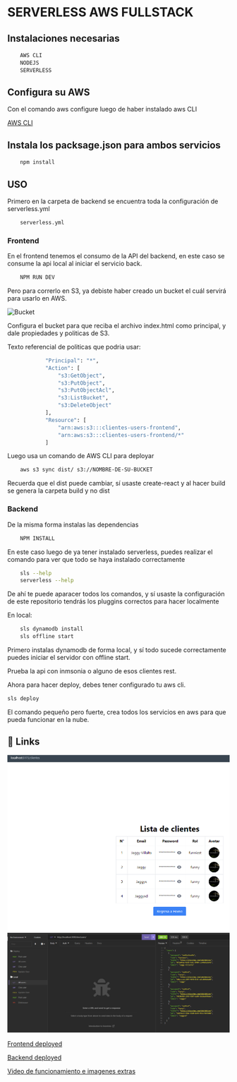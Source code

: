 
# SERVERLESS AWS FULLSTACK


## Instalaciones necesarias

```bash
    AWS CLI
    NODEJS
    SERVERLESS
```

## Configura su AWS

Con el comando aws configure luego de haber instalado aws CLI

[AWS CLI](https://aws.amazon.com/es/cli/)


## Instala los packsage.json para ambos servicios

```bash
    npm install

```

## USO

Primero en la carpeta de backend se encuentra toda la configuración de serverless.yml

```bash
    serverless.yml

```

### Frontend

En el frontend tenemos el consumo de la API del backend, en este caso se consume la api local al iniciar el servicio back.

```bash
    NPM RUN DEV

```

Pero para correrlo en S3, ya debiste haber creado un bucket el cuál servirá para usarlo en AWS.


![Bucket](https://drive.google.com/file/d/1D3zT6s0WH4CffE6vfdvq-cqh7Lmgfn4F/view?usp=sharing)

Configura el bucket para que reciba el archivo index.html como principal, y dale propiedades y politicas de S3.

Texto referencial de politicas que podria usar:

```bash
            "Principal": "*",
            "Action": [
                "s3:GetObject",
                "s3:PutObject",
                "s3:PutObjectAcl",
                "s3:ListBucket",
                "s3:DeleteObject"
            ],
            "Resource": [
                "arn:aws:s3:::clientes-users-frontend",
                "arn:aws:s3:::clientes-users-frontend/*"
            ]

```

Luego usa un comando de AWS CLI para deployar 
```bash
    aws s3 sync dist/ s3://NOMBRE-DE-SU-BUCKET

```

Recuerda que el dist puede cambiar, sí usaste create-react y al hacer build se genera la carpeta build y no dist 

### Backend

De la misma forma instalas las dependencias
```bash
    NPM INSTALL
```

En este caso luego de ya tener instalado serverless, puedes realizar el comando para ver que todo se haya instalado correctamente

```bash
    sls --help
    serverless --help
```

De ahí te puede aparacer todos los comandos, y sí usaste la configuración de este repositorio tendrás los pluggins correctos para hacer localmente

En local:
```bash
    sls dynamodb install
    sls offline start
```
Primero instalas dynamodb de forma local, y sí todo sucede correctamente puedes iniciar el servidor con offline start.

Prueba la api con inmsonia o alguno de esos clientes rest.

Ahora para hacer deploy, debes tener configurado tu aws cli.

```bash
sls deploy
```

El comando pequeño pero fuerte, crea todos los servicios en aws para que pueda funcionar en la nube.



## 🔗 Links

![FRONTEND LOCAL](evidencia/frontendloc.png)
![BACKEND LOCAL](evidencia/backendlocal.png)

[Frontend deployed](http://clientes-users-frontend.s3-website-us-east-1.amazonaws.com)

[Backend deployed](https://gyd129goke.execute-api.us-east-1.amazonaws.com/dev/users)

[Video de funcionamiento e imagenes extras](https://drive.google.com/drive/folders/1Y1SF66qderGdZNAAGb9Yc_vvtS4e6tYR?usp=sharing)